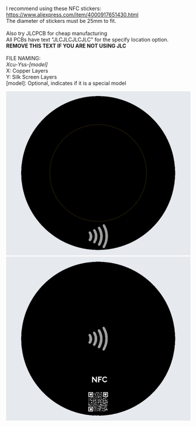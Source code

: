 I recommend using these NFC stickers: <br>
https://www.aliexpress.com/item/4000917651430.html <br>
The diameter of stickers must be 25mm to fit. <br>
 <br>
Also try JLCPCB for cheap manufacturing <br>
  All PCBs have text "JLCJLCJLCJLC" for the specify location option. **REMOVE THIS TEXT IF YOU ARE NOT USING JLC** <br>
 <br>
FILE NAMING: <br>
*X*cu-*Y*ss-*[model]* <br>
X: Copper Layers <br>
Y: Silk Screen Layers <br>
[model]: Optional, indicates if it is a special model

![Front of 2_2 board](https://raw.githubusercontent.com/JayAgra/nfc-pcbs/main/images/2_2_front.png?raw=true)
![Rear of 2_2 board](https://raw.githubusercontent.com/JayAgra/nfc-pcbs/main/images/2_2_rear.png?raw=true)
